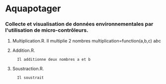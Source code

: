 # Aquapotager
### Collecte et visualisation de données environnementales par l'utilisation de micro-contrôleurs.

1. Multiplication.R.
   Il multiplie 2 nombres
      multiplication=function(a,b,c)
      a*b*c

2. Addition.R.
   
         Il additionne deux nombres a et b

3. Soustraction.R.
   
         Il soustrait
